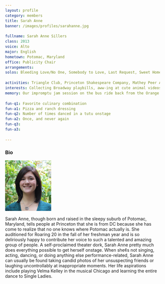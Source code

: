 ```yaml
---
layout: profile
category: members
title: Sarah Anne
banner: /images/profiles/sarahanne.jpg

fullname: Sarah Anne Sillers
class: 2013
voice: Alto
major: English
hometown: Potomac, Maryland
office: Publicity Chair
arrangements: 
solos: Bleeding Love/No One, Somebody to Love, Last Request, Sweet Home Alabama, Whataya Want From Me

activities: Triangle Club, Princeton Shakespeare Company, Mathey Peer Advisers, Princeton Tower Club
interests: Collecting Broadway playbills, aww-ing at cute animal videos on YouTube (send me some!), watching Food Network competition shows
memory: Our impromptu jam session on the bus ride back from the Orange and Black Ball in NYC

fun-q1: Favorite culinary combination
fun-a1: Pizza and ranch dressing
fun-q2: Number of times danced in a tutu onstage
fun-a2: Once, and never again
fun-q3: 
fun-a3: 

---
```


### Bio

![Sarah Anne](/images/members/current/sarahanne.jpg)

Sarah Anne, though born and raised in the sleepy suburb of Potomac,
Maryland, tells people at Princeton that she is from DC because she
has come to realize that no one knows where Potomac actually is. She
auditioned for Roaring 20 in the fall of her freshman year and is so
deliriously happy to contribute her voice to such a talented and
amazing group of people. A self-proclaimed theater dork, Sarah Anne
pretty much does everything possible to get herself onstage. When
she¢s not singing, acting, dancing, or doing anything else
performance-related, Sarah Anne can usually be found taking candid
photos of her unsuspecting friends or laughing uncontrollably at
inappropriate moments. Her life aspirations include playing Velma
Kelley in the musical Chicago and learning the entire dance to Single
Ladies.
